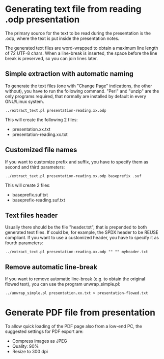 <!--
SPDX-FileCopyrightText: 2021 Free Software Foundation Europe <https://fsfe.org>

SPDX-License-Identifier: CC-BY-SA-3.0-DE
-->

# Generating text file from reading .odp presentation

The primary source for the text to be read during the presentation is 
the .odp, where the text is put inside the presentation notes.

The generated text files are word-wrapped to obtain a maximum line 
length of 72 UTF-8 chars. When a line-break is inserted, the space before 
the line break is preserved, so you can join lines later.

## Simple extraction with automatic naming

To generate the text files (one with "Change Page" indications, the
other without), you have to run the following command.
"Perl" and "unzip" are the only programs required, that normally are 
installed by default in every GNU/Linux system.

```
../extract_text.pl presentation-reading.xx.odp
```

This will create the following 2 files:
* presentation.xx.txt
* presentation-reading.xx.txt

## Customized file names

If you want to customize prefix and suffix, you have to specify them as second 
and third parameters:

```
../extract_text.pl presentation-reading.xx.odp baseprefix .suf
```

This will create 2 files:
* baseprefix.suf.txt
* baseprefix-reading.suf.txt

## Text files header

Usually there should be the file "header.txt", that is prepended to both 
generated text files. If could be, for example, the SPDX header to be
REUSE compliant. If you want to use a customized header, you have to 
specify it as fourth parameters:

```
../extract_text.pl presentation-reading.xx.odp "" "" myheader.txt
```

## Remove automatic line-break

If you want to remove automatic line-break (e.g. to obtain the original 
flowed text), you can use the program unwrap_simple.pl:

```
../unwrap_simple.pl presentation.xx.txt > presentation-flowed.txt
```

# Generate PDF file from presentation

To allow quick loading of the PDF page also from a low-end PC, the suggested 
settings for PDF export are:

* Compress images as JPEG
* Quality: 90%
* Resize to 300 dpi

